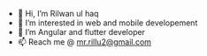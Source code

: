 - 👋 Hi, I’m Rilwan ul haq
- 👀 I’m interested in web and mobile developement
- 🌱 I’m Angular and flutter developer 
- 📫 Reach me @ mr.rillu2@gmail.com

<!---
rhaqs23/rhaqs23 is a ✨ special ✨ repository because its `README.md` (this file) appears on your GitHub profile.
You can click the Preview link to take a look at your changes.
--->
